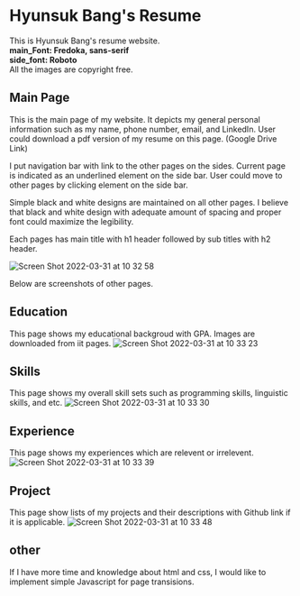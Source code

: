 # Hyunsuk Bang's Resume
This is Hyunsuk Bang's resume website.
<br>
<b>main_Font: Fredoka, sans-serif</b>
<br>
<b>side_font: Roboto</b>
<br>
All the images are copyright free.

## Main Page
This is the main page of my website. It depicts my general personal information such as my name, phone number, email, and LinkedIn.
User could download a pdf version of my resume on this page. (Google Drive Link)

I put navigation bar with link to the other pages on the sides.
Current page is indicated as an underlined element on the side bar.
User could move to other pages by clicking element on the side bar.<br>

Simple black and white designs are maintained on all other pages. 
I believe that black and white design with adequate amount of spacing and proper font could maximize the legibility.<br>

Each pages has main title with h1 header followed by sub titles with h2 header.

![Screen Shot 2022-03-31 at 10 32 58](https://user-images.githubusercontent.com/84240134/161093714-b442f97f-40df-4533-8005-2aa590562474.png)


Below are screenshots of other pages.

## Education
This page shows my educational backgroud with GPA. Images are downloaded from iit pages.
![Screen Shot 2022-03-31 at 10 33 23](https://user-images.githubusercontent.com/84240134/161094766-3355f14c-8c46-4165-89bf-a32bf0b38784.png)



## Skills
This page shows my overall skill sets such as programming skills, linguistic skills, and etc.
![Screen Shot 2022-03-31 at 10 33 30](https://user-images.githubusercontent.com/84240134/161095569-15b13fbc-09d0-4a4b-86ff-a07dead11350.png)



## Experience
This page shows my experiences which are relevent or irrelevent.
![Screen Shot 2022-03-31 at 10 33 39](https://user-images.githubusercontent.com/84240134/161095981-4e7ef0d8-7cdd-4e0a-9226-a863e7236bdb.png)



## Project
This page show lists of my projects and their descriptions with Github link if it is applicable.
![Screen Shot 2022-03-31 at 10 33 48](https://user-images.githubusercontent.com/84240134/161097355-7cd22fa3-26e5-421c-951d-0cf2cccf30c0.png)

## other
If I have more time and knowledge about html and css, I would like to implement simple Javascript for page transisions. 
